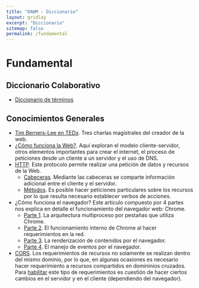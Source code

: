 ```yaml
---
title: "DAWM - Diccionario"
layout: gridlay
excerpt: "Diccionario"
sitemap: false
permalink: /fundamental
---
```


# Fundamental

## Diccionario Colaborativo

* [Diccionario de términos](https://espolec-my.sharepoint.com/:x:/g/personal/aavendan_espol_edu_ec/EfRGuJNBvv1GiaWKHqJS8BgB8cs4bZryR5ehtuAmiolUlw?e=V4enRM)


## Conocimientos Generales

* [Tim Berners-Lee en TEDx](https://www.ted.com/speakers/tim_berners_lee). Tres charlas magistrales del creador de la web.
* [¿Cómo funciona la Web?](https://developer.mozilla.org/es/docs/Learn/Getting_started_with_the_web/C%C3%B3mo_funciona_la_Web). Aquí exploran el modelo cliente-servidor, otros elementos importantes para crear el internet, el proceso de peticiones desde un cliente a un servidor y el uso de DNS.
* [HTTP](https://developer.mozilla.org/es/docs/Web/HTTP/Overview). Este protocolo permite realizar una petición de datos y recursos de la Web.
  * [Cabeceras](https://developer.mozilla.org/es/docs/Web/HTTP/Headers). Mediante las cabeceras se comparte información adicional entre el cliente y el servidor.
  * [Métodos](https://developer.mozilla.org/es/docs/Web/HTTP/Methods). Es posible hacer peticiones particulares sobre los recursos por lo que resulta necesario establecer verbos de acciones.
* ¿Cómo funciona el navegador? Este artículo compuesto por 4 partes nos explica en detalle el funcionamiento del navegador web: Chrome. 
  * [Parte 1](https://developers.google.com/web/updates/2018/09/inside-browser-part1). La arquitectura multiproceso por pestañas que utiliza Chrome.
  * [Parte 2](https://developers.google.com/web/updates/2018/09/inside-browser-part2). El funcionamiento interno de Chrome al hacer requerimientos en la red.
  * [Parte 3](https://developers.google.com/web/updates/2018/09/inside-browser-part3). La renderización de contenidos por el navegador.
  * [Parte 4](https://developers.google.com/web/updates/2018/09/inside-browser-part4). El manejo de eventos por el navegador.
* [CORS](https://developer.mozilla.org/es/docs/Web/HTTP/Access_control_CORS). Los requerimientos de recursos no solamente se realizan dentro del mismo dominio, por lo que, en algunas ocasiones es necesario hacer requerimiento a recursos compartidos en domininios cruzados. Para [habilitar](https://web.dev/cross-origin-resource-sharing/) este tipo de requerimientos es cuestión de hacer ciertos cambios en el servidor y en el cliente (dependiendo del navegador).
